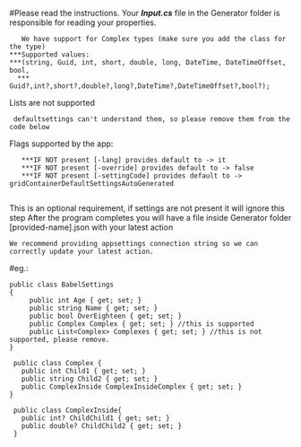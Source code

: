 ﻿#Please read the instructions.
Your ***Input.cs*** file in the Generator folder is responsible for reading your properties. 
```The properties MUST be put inside a BabelSettings class.!!!
   We have support for Complex types (make sure you add the class for the type)
***Supported values: 
***(string, Guid, int, short, double, long, DateTime, DateTimeOffset, bool,
  ***         Guid?,int?,short?,double?,long?,DateTime?,DateTimeOffset?,bool?);
```
Lists are not supported 
```
 defaultsettings can't understand them, so please remove them from the code below
```
Flags supported by the app: 
``` [-lang] [-settingCode]
   ***IF NOT present [-lang] provides default to -> it
   ***IF NOT present [-override] provides default to -> false
   ***IF NOT present [-settingCode] provides default to -> gridContainerDefaultSettingsAutoGenerated
 ```
```Appsettings.json can be configured to support mongob connection string.
```
This is an optional requirement, if settings are not present it will ignore this step
After the program completes you will have a file inside Generator folder [provided-name].json with your latest action

```
We recommend providing appsettings connection string so we can correctly update your latest action.
```
#eg.:
```
public class BabelSettings
{
     public int Age { get; set; }
     public string Name { get; set; }
     public bool OverEighteen { get; set; }
     public Complex Complex { get; set; } //this is supported 
     public List<Complex> Complexes { get; set; } //this is not supported, please remove.	
}

 public class Complex {
   public int Child1 { get; set; }
   public string Child2 { get; set; }
   public ComplexInside ComplexInsideComplex { get; set; }
}
 
 public class ComplexInside{
   public int? ChildChild1 { get; set; }
   public double? ChildChild2 { get; set; }
 }
 ```
